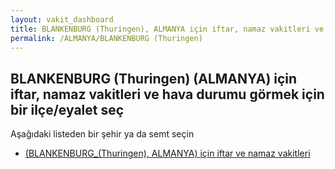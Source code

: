 ```yaml
---
layout: vakit_dashboard
title: BLANKENBURG (Thuringen), ALMANYA için iftar, namaz vakitleri ve hava durumu - ilçe/eyalet seç
permalink: /ALMANYA/BLANKENBURG (Thuringen)
---
```


## BLANKENBURG (Thuringen) (ALMANYA) için iftar, namaz vakitleri ve hava durumu  görmek için bir ilçe/eyalet seç

Aşağıdaki listeden bir şehir ya da semt seçin

* [ (BLANKENBURG_(Thuringen), ALMANYA) için iftar ve namaz vakitleri](/ALMANYA/BLANKENBURG_(Thuringen)/)

<script type="text/javascript">
  var GLOBAL_COUNTRY = 'ALMANYA';
  var GLOBAL_CITY = 'BLANKENBURG (Thuringen)';
  var GLOBAL_STATE = 'BLANKENBURG (Thuringen)';
</script>
